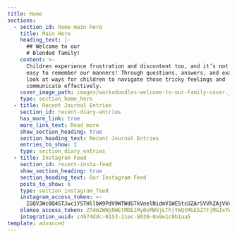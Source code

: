 ```yaml
---
title: Home
sections:
  - section_id: home-main-hero
    title: Main Hero
    heading_text: |-
      ## Welcome to our
      # Blended family!
    content: >-
      Children experience frustration and discontent too, and it’s not always
      easy to remember our manners! Through questions, answers, and examples we
      look at ways for children to navigate those tricky feelings and
      communicate effectively.
    cover_image_path: images/wackadoodles-welcome-to-our-family-cover.jpg
    type: section_home_hero
  - title: Recent Journal Entries
    section_id: recent-diary-entries
    has_more_link: true
    more_link_text: Read more
    show_section_heading: true
    section_heading_text: Recent Journal Entries
    entries_to_show: 2
    type: section_diary_entries
  - title: Instagram Feed
    section_id: recent-insta-feed
    show_section_heading: true
    section_heading_text: Our Instagram Feed
    posts_to_show: 6
    type: section_instagram_feed
    instagram_access_token: >-
      IGQVJWc0Q4STJwc1Y5THllbW9PdV9WTWdGTkVnelNidmV1WE5tcUZArSVVhZAjVkVlVQbDF2QWZAqZA1JuY0RDNnNSMU5taWFKSlM4djVKSTJTUTFXUXphOGlpSHlJc0tRRkh1cnJBQTJn
    olokoo_access_token: ZTdmZWNjNWEtMDE1My0xMWVjLThjYmQtMGE5ZTFjMGIxYWE1
    integration_uuid: c4974ddc-0153-11ec-8039-0a9e1c0b1aa5
template: advanced
---
```

